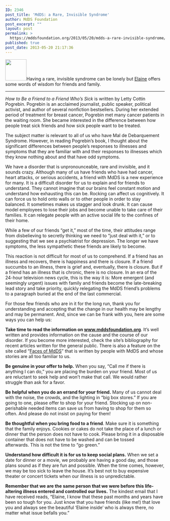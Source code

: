 ```yaml
---
ID: 2346
post_title: 'MdDS: a Rare, Invisible Syndrome'
author: MdDS Foundation
post_excerpt: ""
layout: post
permalink: >
  https://mddsfoundation.org/2013/05/20/mdds-a-rare-invisible-syndrome/
published: true
post_date: 2013-05-20 21:17:36
---
```

<img class="alignleft" src="http://www.mddsfoundation.net/wp-content/uploads/2012/06/JAMribbon-300x300.jpg" alt="" width="67" height="67" />Having a rare, invisible syndrome can be lonely but <a title="Elaine's &quot;Faces of MdDS&quot; Story" href="http://mddsfoundation.wordpress.com/2013/03/19/elaines-story/" target="_blank" rel="noopener">Elaine</a> offers some words of wisdom for friends and family.

<hr />

<i>How to Be a Friend to a Friend Who’s Sick</i> is written by Letty Cottin Pogrebin. Pogrebin is an acclaimed journalist, public speaker, political activist, and author of several nonfiction bestsellers. During her extended period of treatment for breast cancer, Pogrebin met many cancer patients in the waiting room. She became interested in the difference between how people treat sick friends and how sick people want to be treated.

The subject matter is relevant to all of us who have Mal de Debarquement Syndrome. However, in reading Pogrebin’s book, I thought about the significant differences between people’s responses to illnesses and symptoms that they are familiar with and their responses to illnesses which they know nothing about and that have odd symptoms.

We have a disorder that is unpronounceable, rare and invisible, and it sounds crazy. Although many of us have friends who have had cancer, heart attacks, or serious accidents, a friend with MdDS is a new experience for many. It is a difficult disorder for us to explain and for friends to understand. They cannot imagine that our brains feel constant motion and understand how exhausting this can be. Rocking can affect us cognitively. It can force us to hold onto walls or to other people in order to stay balanced. It sometimes makes us stagger and look drunk. It can cause model employees to lose their jobs and become unable to take care of their families. It can relegate people with an active social life to the confines of their home.

While a few of our friends “get it,” most of the time, their attitudes range from disbelieving to secretly thinking we need to “just deal with it,” or to suggesting that we see a psychiatrist for depression. The longer we have symptoms, the less sympathetic these friends are likely to become.

This reaction is not difficult for most of us to comprehend. If a friend has an illness and recovers, there is happiness and there is closure. If a friend succumbs to an illness, there is grief and, eventually, there is closure. But if a friend has an illness that is chronic, there is no closure. In an era of the 24-hour television news cycle, this is the way it is: More emergent (and seemingly urgent) issues with family and friends become the late-breaking lead story and take priority, quickly relegating the MdDS friend’s problems to a paragraph buried at the end of the last commercial.

For those few friends who are in it for the long run, thank you for understanding and accepting that the change in our health may be lengthy and may be permanent. And, since we can be frank with you, here are some ways you can help us:

<b>Take time to read the information on www.mddsfoundation.org</b>. It’s well written and provides information on the cause and the course of our disorder. If you become more interested, check the site’s bibliography for recent articles written for the general public. There is also a feature on the site called “<a title="Faces of MdDS" href="https://mddsfoundation.org/category/faces-of-mdds/" target="_blank" rel="noopener">Faces of MdDS</a>” that is written by people with MdDS and whose stories are all too familiar to us.

<b>Be genuine in your offer to help.</b> When you say, “Call me if there is anything I can do,” you are placing the burden on your friend. Most of us are reluctant to seek help and won’t make that call. We would rather struggle than ask for a favor.

<b>Be helpful when you do an errand for your friend.</b> Many of us cannot deal with the noise, the crowds, and the lighting in “big box stores.” If you are going to one, please offer to shop for your friend. Stocking up on non-perishable needed items can save us from having to shop for them so often. And please do not insist on paying for them!

<b>Be thoughtful when you bring food to a friend</b>. Make sure it is something that the family enjoys. Cookies or cakes do not take the place of a lunch or dinner that the person does not have to cook. Please bring it in a disposable container that does not have to be washed and can be tossed afterwards. This is not the time to “go green.”

<b>Understand how difficult it is for us to keep social plans.</b> When we set a date for dinner or a movie, we probably are having a good day, and those plans sound as if they are fun and possible. When the time comes, however, we may be too sick to leave the house. It’s best not to buy expensive theater or concert tickets when our illness is so unpredictable.

<b>Remember that we are the same person that we were before this life-altering illness entered and controlled our lives.</b> The kindest email that I have received reads, “Elaine, I know that these past months and years have been so tough for you. Just know that you have friends (like me!) that love you and always see the beautiful ‘Elaine inside’ who is always there, no matter what issue befalls you.”